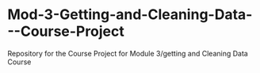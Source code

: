 # Mod-3-Getting-and-Cleaning-Data---Course-Project
Repository for the Course Project for Module 3/getting and Cleaning Data Course 
